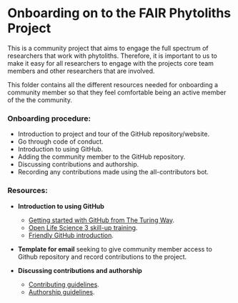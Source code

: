 # Onboarding on to the FAIR Phytoliths Project

This is a community project that aims to engage the full spectrum of researchers that work with phytoliths. Therefore, it is important to us to make it easy for all researchers to engage with the projects core team members and other researchers that are involved.

This folder contains all the different resources needed for onboarding a community member so that they feel comfortable being an active member of the the community.

### Onboarding procedure:
* Introduction to project and tour of the GitHub repository/website.
* Go through code of conduct.
* Introduction to using GitHub.
* Adding the community member to the GitHub repository.
* Discussing contributions and authorship.
* Recording any contributions made using the all-contributors bot.

### Resources:
* **Introduction to using GitHub**
  * [Getting started with GitHub from The Turing Way](https://the-turing-way.netlify.app/collaboration/github-novice.html).
  * [Open Life Science 3 skill-up training](https://www.youtube.com/watch?v=Hj4kpy9LB6c).
  * [Friendly GitHub introduction](https://kirstiejane.github.io/friendly-github-intro/).

* **Template for email** seeking to give community member access to Github repository and record contributions to the project.

* **Discussing contributions and authorship**
  * [Contributing guidelines](https://github.com/open-phytoliths/FAIR-phytoliths/blob/main/CONTRIBUTING.md).
  * [Authorship guidelines](https://github.com/open-phytoliths/FAIR-phytoliths/blob/main/Authorship-guidelines.md).


 
